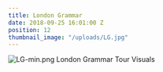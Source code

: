```yaml
---
title: London Grammar
date: 2018-09-25 16:01:00 Z
position: 12
thumbnail_image: "/uploads/LG.jpg"
---
```


![LG-min.png](/uploads/LG-min.png)
London Grammar Tour Visuals